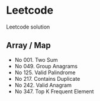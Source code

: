 # Leetcode

Leetcode solution

## Array / Map

- No 001. Two Sum
- No 049. Group Anagrams
- No 125. Valid Palindrome
- No 217. Contains Duplicate
- No 242. Valid Anagram
- No 347. Top K Frequent Element
